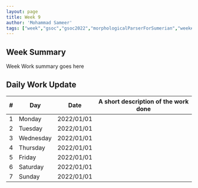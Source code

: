 ```yaml
---
layout: page
title: Week 9
author: 'Mohammad Sameer'
tags: ["week","gsoc","gsoc2022","morphologicalParserForSumerian","week#9","eval#2"]
---
```


## Week Summary

Week Work summary goes here 

## Daily Work Update

|\#|Day|Date|A short description of the work done|  
|---	|---	|---	|---	|  
|1   	| Monday 	|   2022/01/01	|  |  
|2   	| Tuesday  	|   2022/01/01	| 	|  
|3   	| Wednesday |  2022/01/01 	|  |  
|4   	| Thursday  |   2022/01/01	|  |  
|5   	| Friday  	|   2022/01/01	|  |  
|6   	| Saturday  |  2022/01/01	|  |  
|7   	| Sunday  	|   2022/01/01	|  |  
